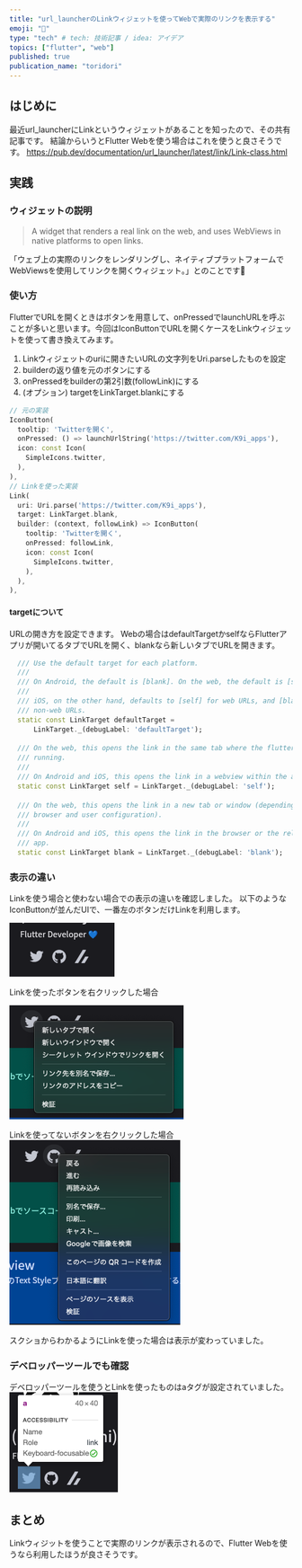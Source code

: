 ```yaml
---
title: "url_launcherのLinkウィジェットを使ってWebで実際のリンクを表示する"
emoji: "🐙"
type: "tech" # tech: 技術記事 / idea: アイデア
topics: ["flutter", "web"]
published: true
publication_name: "toridori"
---
```

## はじめに

最近url_launcherにLinkというウィジェットがあることを知ったので、その共有記事です。
結論からいうとFlutter Webを使う場合はこれを使うと良さそうです。
https://pub.dev/documentation/url_launcher/latest/link/Link-class.html

## 実践

### ウィジェットの説明
>A widget that renders a real link on the web, and uses WebViews in native platforms to open links.

「ウェブ上の実際のリンクをレンダリングし、ネイティブプラットフォームでWebViewsを使用してリンクを開くウィジェット。」とのことです👀

### 使い方
FlutterでURLを開くときはボタンを用意して、onPressedでlaunchURLを呼ぶことが多いと思います。今回はIconButtonでURLを開くケースをLinkウィジェットを使って書き換えてみます。

1. Linkウィジェットのuriに開きたいURLの文字列をUri.parseしたものを設定
2. builderの返り値を元のボタンにする
3. onPressedをbuilderの第2引数(followLink)にする
4. (オプション) targetをLinkTarget.blankにする

```dart
// 元の実装
IconButton(
  tooltip: 'Twitterを開く',
  onPressed: () => launchUrlString('https://twitter.com/K9i_apps'),
  icon: const Icon(
    SimpleIcons.twitter,
  ),
),
// Linkを使った実装
Link(
  uri: Uri.parse('https://twitter.com/K9i_apps'),
  target: LinkTarget.blank,
  builder: (context, followLink) => IconButton(
    tooltip: 'Twitterを開く',
    onPressed: followLink,
    icon: const Icon(
      SimpleIcons.twitter,
    ),
  ),
),
```

#### targetについて
URLの開き方を設定できます。
Webの場合はdefaultTargetかselfならFlutterアプリが開いてるタブでURLを開く、blankなら新しいタブでURLを開きます。
```dart
  /// Use the default target for each platform.
  ///
  /// On Android, the default is [blank]. On the web, the default is [self].
  ///
  /// iOS, on the other hand, defaults to [self] for web URLs, and [blank] for
  /// non-web URLs.
  static const LinkTarget defaultTarget =
      LinkTarget._(debugLabel: 'defaultTarget');

  /// On the web, this opens the link in the same tab where the flutter app is
  /// running.
  ///
  /// On Android and iOS, this opens the link in a webview within the app.
  static const LinkTarget self = LinkTarget._(debugLabel: 'self');

  /// On the web, this opens the link in a new tab or window (depending on the
  /// browser and user configuration).
  ///
  /// On Android and iOS, this opens the link in the browser or the relevant
  /// app.
  static const LinkTarget blank = LinkTarget._(debugLabel: 'blank');
```

### 表示の違い
Linkを使う場合と使わない場合での表示の違いを確認しました。
以下のようなIconButtonが並んだUIで、一番左のボタンだけLinkを利用します。

![](/images/SCR-20230302-fhs.png)

Linkを使ったボタンを右クリックした場合

![](/images/SCR-20230302-fj0.png)

Linkを使ってないボタンを右クリックした場合
![](/images/SCR-20230302-fjl.png)

スクショからわかるようにLinkを使った場合は表示が変わっていました。

### デベロッパーツールでも確認

デベロッパーツールを使うとLinkを使ったものはaタグが設定されていました。
![](/images/SCR-20230302-fpj.png)

## まとめ
Linkウィジットを使うことで実際のリンクが表示されるので、Flutter Webを使うなら利用したほうが良さそうです。